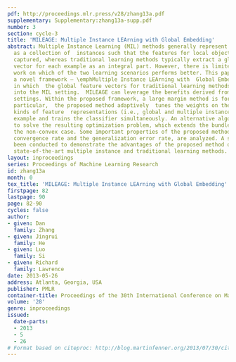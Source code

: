 ```yaml
---
pdf: http://proceedings.mlr.press/v28/zhang13a.pdf
supplementary: Supplementary:zhang13a-supp.pdf
number: 3
section: cycle-3
title: 'MILEAGE: Multiple Instance LEArning with Global Embedding'
abstract: Multiple Instance Learning (MIL) methods generally represent each example
  as a collection of  instances such that the features for local objects can be better
  captured, whereas traditional learning methods typically extract a global feature
  vector for each example as an integral part. However, there is limited research
  work on which of the two learning scenarios performs better. This paper proposes
  a novel framework – \emphMultiple Instance LEArning with  Global Embedding (MILEAGE),
  in which  the global feature vectors for traditional learning methods are integrated
  into the MIL setting.  MILEAGE can leverage the benefits derived from both learning
  settings. Within the proposed framework, a large margin method is formulated. In
  particular,  the proposed method adaptively  tunes the weights on the two different
  kinds of feature  representations (i.e., global and multiple instance) for each
  example and trains the classifier simultaneously. An alternative algorithm is proposed
  to solve the resulting optimization problem, which extends the bundle method to
  the non-convex case. Some important properties of the proposed method, such as the
  convergence rate and the generalization error rate, are analyzed. A series of  experiments  have
  been conducted to demonstrate the advantages of the proposed method over several
  state-of-the-art multiple instance and traditional learning methods.
layout: inproceedings
series: Proceedings of Machine Learning Research
id: zhang13a
month: 0
tex_title: 'MILEAGE: Multiple Instance LEArning with Global Embedding'
firstpage: 82
lastpage: 90
page: 82-90
cycles: false
author:
- given: Dan
  family: Zhang
- given: Jingrui
  family: He
- given: Luo
  family: Si
- given: Richard
  family: Lawrence
date: 2013-05-26
address: Atlanta, Georgia, USA
publisher: PMLR
container-title: Proceedings of the 30th International Conference on Machine Learning
volume: '28'
genre: inproceedings
issued:
  date-parts:
  - 2013
  - 5
  - 26
# Format based on citeproc: http://blog.martinfenner.org/2013/07/30/citeproc-yaml-for-bibliographies/
---
```

